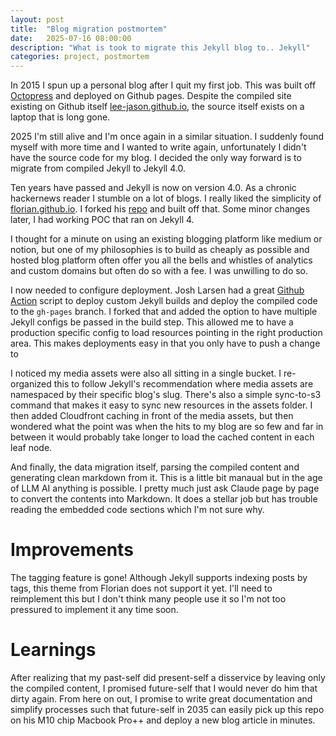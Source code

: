 ```yaml
---
layout: post
title:  "Blog migration postmortem"
date:   2025-07-16 08:00:00
description: "What is took to migrate this Jekyll blog to.. Jekyll"
categories: project, postmortem
---
```


In 2015 I spun up a personal blog after I quit my first job. This was built off [Octopress](https://octopress.org/) and deployed on Github pages. Despite the compiled site existing on Github itself [lee-jason.github.io](https://github.com/lee-jason/lee-jason.github.io), the source itself exists on a laptop that is long gone. 

2025 I'm still alive and I'm once again in a similar situation. I suddenly found myself with more time and I wanted to write again, unfortunately I didn't have the source code for my blog. I decided the only way forward is to migrate from compiled Jekyll to Jekyll 4.0.

Ten years have passed and Jekyll is now on version 4.0. As a chronic hackernews reader I stumble on a lot of blogs. I really liked the simplicity of [florian.github.io](https://florian.github.io/). I forked his [repo](https://github.com/florian/florian.github.io) and built off that. Some minor changes later, I had working POC that ran on Jekyll 4. 

I thought for a minute on using an existing blogging platform like medium or notion, but one of my philosophies is to build as cheaply as possible and hosted blog platform often offer you all the bells and whistles of analytics and custom domains but often do so with a fee. I was unwilling to do so.

I now needed to configure deployment. Josh Larsen had a great [Github Action](https://github.com/joshlarsen/jekyll4-deploy-gh-pages) script to deploy custom Jekyll builds and deploy the compiled code to the `gh-pages` branch. I forked that and added the option to have multiple Jekyll configs be passed in the build step. This allowed me to have a production specific config to load resources pointing in the right production area. This makes deployments easy in that you only have to push a change to 

I noticed my media assets were also all sitting in a single bucket. I re-organized this to follow Jekyll's recommendation where media assets are namespaced by their specific blog's slug. There's also a simple sync-to-s3 command that makes it easy to sync new resources in the assets folder. I then added Cloudfront caching in front of the media assets, but then wondered what the point was when the hits to my blog are so few and far in between it would probably take longer to load the cached content in each leaf node.

And finally, the data migration itself, parsing the compiled content and generating clean markdown from it. This is a little bit manaual but in the age of LLM AI anything is possible. I pretty much just ask Claude page by page to convert the contents into Markdown. It does a stellar job but has trouble reading the embedded code sections which I'm not sure why. 

# Improvements

The tagging feature is gone! Although Jekyll supports indexing posts by tags, this theme from Florian does not support it yet. I'll need to reimplement this but I don't think many people use it so I'm not too pressured to implement it any time soon.

# Learnings

After realizing that my past-self did present-self a disservice by leaving only the compiled content, I promised future-self that I would never do him that dirty again. From here on out, I promise to write great documentation and simplify processes such that future-self in 2035 can easily pick up this repo on his M10 chip Macbook Pro++ and deploy a new blog article in minutes.